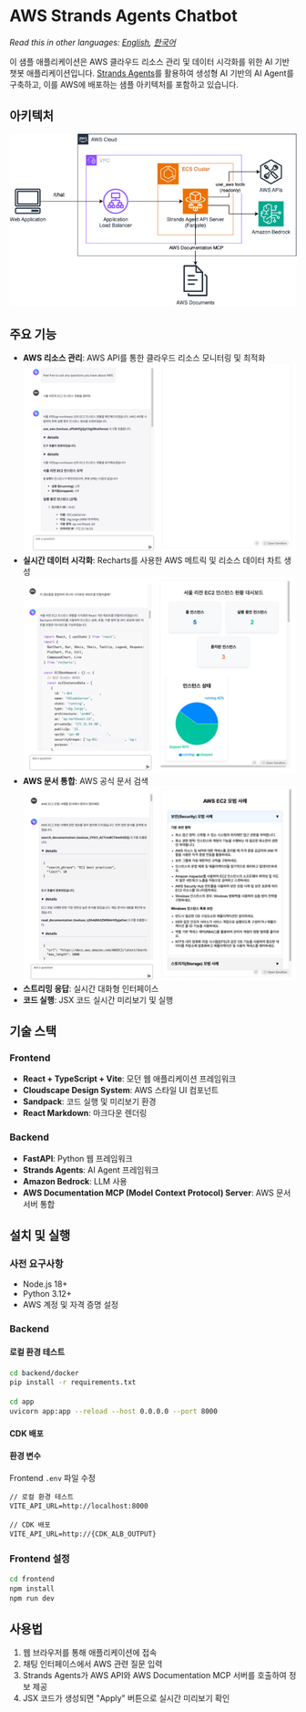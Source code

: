# AWS Strands Agents Chatbot

*Read this in other languages: [English](README.md), [한국어](README_ko.md)*

이 샘플 애플리케이션은 AWS 클라우드 리소스 관리 및 데이터 시각화를 위한 AI 기반 챗봇 애플리케이션입니다. [Strands Agents](https://strandsagents.com/latest/)를 활용하여 생성형 AI 기반의 AI Agent를 구축하고, 이를 AWS에 배포하는 샘플 아키텍처를 포함하고 있습니다.

## 아키텍처

![architecture](./assets/architecture.png)

## 주요 기능

- **AWS 리소스 관리**: AWS API를 통한 클라우드 리소스 모니터링 및 최적화
![resource](./assets/resource.png)
- **실시간 데이터 시각화**: Recharts를 사용한 AWS 메트릭 및 리소스 데이터 차트 생성
![visualize](./assets/visualize.png)
- **AWS 문서 통합**: AWS 공식 문서 검색
![document](./assets/document.png)
- **스트리밍 응답**: 실시간 대화형 인터페이스
- **코드 실행**: JSX 코드 실시간 미리보기 및 실행

## 기술 스택

### Frontend
- **React + TypeScript + Vite**: 모던 웹 애플리케이션 프레임워크
- **Cloudscape Design System**: AWS 스타일 UI 컴포넌트
- **Sandpack**: 코드 실행 및 미리보기 환경
- **React Markdown**: 마크다운 렌더링

### Backend
- **FastAPI**: Python 웹 프레임워크
- **Strands Agents**: AI Agent 프레임워크
- **Amazon Bedrock**: LLM 사용
- **AWS Documentation MCP (Model Context Protocol) Server**: AWS 문서 서버 통합

## 설치 및 실행

### 사전 요구사항
- Node.js 18+
- Python 3.12+
- AWS 계정 및 자격 증명 설정

### Backend

#### 로컬 환경 테스트
```bash
cd backend/docker
pip install -r requirements.txt

cd app
uvicorn app:app --reload --host 0.0.0.0 --port 8000
```

#### CDK 배포



#### 환경 변수
Frontend `.env` 파일 수정
```
// 로컬 환경 테스트
VITE_API_URL=http://localhost:8000

// CDK 배포
VITE_API_URL=http://{CDK_ALB_OUTPUT}
```

### Frontend 설정
```bash
cd frontend
npm install
npm run dev
```

## 사용법

1. 웹 브라우저를 통해 애플리케이션에 접속
2. 채팅 인터페이스에서 AWS 관련 질문 입력
3. Strands Agents가 AWS API와 AWS Documentation MCP 서버를 호출하여 정보 제공
4. JSX 코드가 생성되면 "Apply" 버튼으로 실시간 미리보기 확인